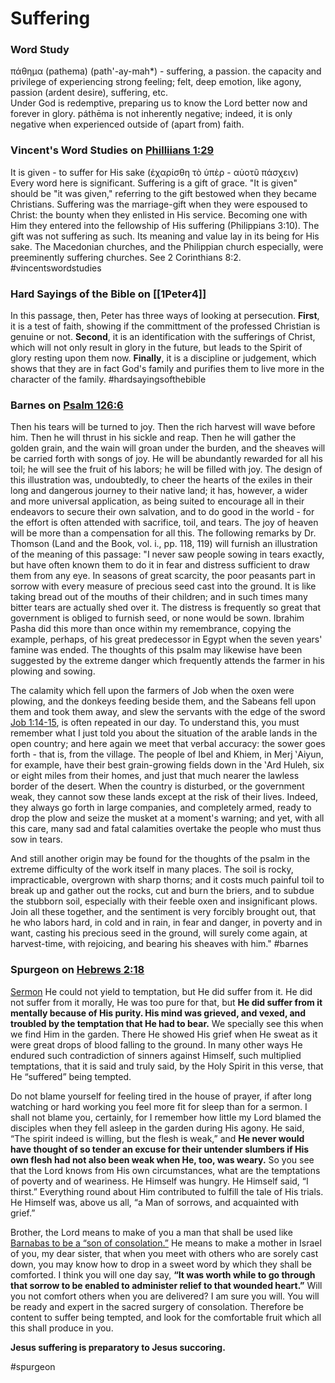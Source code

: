# Suffering

### Word Study
πάθημα (pathema) (path'-ay-mah\*) - suffering, a passion. the capacity and privilege of experiencing strong feeling; felt, deep emotion, like agony, passion (ardent desire), suffering, etc.  
Under God is redemptive, preparing us to know the Lord better now and forever in glory. páthēma is not inherently negative; indeed, it is only negative when experienced outside of (apart from) faith.

### Vincent's Word Studies on [Philliians 1:29](Phillipians1#v.29)

It is given - to suffer for His sake (ἐχαρίσθη τὸ ὑπὲρ - αὐοτῦ πάσχειν)  
Every word here is significant. Suffering is a gift of grace. "It is given" should be "it was given," referring to the gift bestowed when they became Christians. Suffering was the marriage-gift when they were espoused to Christ: the bounty when they enlisted in His service. Becoming one with Him they entered into the fellowship of His suffering (Philippians 3:10). The gift was not suffering as such. Its meaning and value lay in its being for His sake. The Macedonian churches, and the Philippian church especially, were preeminently suffering churches. See 2 Corinthians 8:2.
#vincentswordstudies

### Hard Sayings of the Bible on [[1Peter4]]
In this passage, then, Peter has three ways of looking at persecution. 
**First**, it is a test of faith, showing if the committment of the professed Christian is genuine or not.
**Second**, it is an identification with the sufferings of Christ, which will not only result in glory in the future, but leads to the Spirit of glory resting upon them now.
**Finally**, it is a discipline or judgement, which shows that they are in fact God's family and purifies them to live more in the character of the family.
#hardsayingsofthebible 

### Barnes on [Psalm 126:6](Psalm126#v.6)
Then his tears will be turned to joy. Then the rich harvest will wave before him. Then he will thrust in his sickle and reap. Then he will gather the golden grain, and the wain will groan under the burden, and the sheaves will be carried forth with songs of joy. He will be abundantly rewarded for all his toil; he will see the fruit of his labors; he will be filled with joy. The design of this illustration was, undoubtedly, to cheer the hearts of the exiles in their long and dangerous journey to their native land; it has, however, a wider and more universal application, as being suited to encourage all in their endeavors to secure their own salvation, and to do good in the world - for the effort is often attended with sacrifice, toil, and tears. The joy of heaven will be more than a compensation for all this. The following remarks by Dr. Thomson (Land and the Book, vol. i., pp. 118, 119) will furnish an illustration of the meaning of this passage: "I never saw people sowing in tears exactly, but have often known them to do it in fear and distress sufficient to draw them from any eye. In seasons of great scarcity, the poor peasants part in sorrow with every measure of precious seed cast into the ground. It is like taking bread out of the mouths of their children; and in such times many bitter tears are actually shed over it. The distress is frequently so great that government is obliged to furnish seed, or none would be sown. Ibrahim Pasha did this more than once within my remembrance, copying the example, perhaps, of his great predecessor in Egypt when the seven years' famine was ended. The thoughts of this psalm may likewise have been suggested by the extreme danger which frequently attends the farmer in his plowing and sowing.

The calamity which fell upon the farmers of Job when the oxen were plowing, and the donkeys feeding beside them, and the Sabeans fell upon them and took them away, and slew the servants with the edge of the sword [Job 1:14-15](http://biblehub.com/job/1-14.htm), is often repeated in our day. To understand this, you must remember what I just told you about the situation of the arable lands in the open country; and here again we meet that verbal accuracy: the sower goes forth - that is, from the village. The people of Ibel and Khiem, in Merj ‛Aiyun, for example, have their best grain-growing fields down in the ‛Ard Huleh, six or eight miles from their homes, and just that much nearer the lawless border of the desert. When the country is disturbed, or the government weak, they cannot sow these lands except at the risk of their lives. Indeed, they always go forth in large companies, and completely armed, ready to drop the plow and seize the musket at a moment's warning; and yet, with all this care, many sad and fatal calamities overtake the people who must thus sow in tears.

And still another origin may be found for the thoughts of the psalm in the extreme difficulty of the work itself in many places. The soil is rocky, impracticable, overgrown with sharp thorns; and it costs much painful toil to break up and gather out the rocks, cut and burn the briers, and to subdue the stubborn soil, especially with their feeble oxen and insignificant plows. Join all these together, and the sentiment is very forcibly brought out, that he who labors hard, in cold and in rain, in fear and danger, in poverty and in want, casting his precious seed in the ground, will surely come again, at harvest-time, with rejoicing, and bearing his sheaves with him."
#barnes 

### Spurgeon on [Hebrews 2:18](Hebrews2#v.18)
[Sermon](https://www.spurgeongems.org/sermon/chs1974.pdf)
He could not yield to temptation, but He did suffer from it. He did not suffer from it morally, He was too pure for that, but **He did suffer from it mentally because of His purity. His mind was grieved, and vexed, and troubled by the temptation that He had to bear.** We specially see this when we find Him in the garden. There He showed His grief when He sweat as it were great drops of blood falling to the ground. In many other ways He endured such contradiction of sinners against Himself, such multiplied temptations, that it is said and truly said, by the Holy Spirit in this verse, that He “suffered” being tempted.

Do not blame yourself for feeling tired in the house of prayer, if after long watching or hard working you feel more fit for sleep than for a sermon. I shall not blame you, certainly, for I remember how little my Lord blamed the disciples when they fell asleep in the garden during His agony. He said, “The spirit indeed is willing, but the flesh is weak,” and **He never would have thought of so tender an excuse for their untender slumbers if His own flesh had not also been weak when He, too, was weary.** So you see that the Lord knows from His own circumstances, what are the temptations of poverty and of weariness. He Himself was hungry. He Himself said, “I thirst.” Everything round about Him contributed to fulfill the tale of His trials. He Himself was, above us all, “a Man of sorrows, and acquainted with grief.”

Brother, the Lord means to make of you a man that shall be used like [Barnabas to be a “son of consolation.”](Acts4#v.36-37) He means to make a mother in Israel of you, my dear sister, that when you meet with others who are sorely cast down, you may know how to drop in a sweet word by which they shall be comforted. I think you will one day say, **“It was worth while to go through that sorrow to be enabled to administer relief to that wounded heart.”** Will you not comfort others when you are delivered? I am sure you will. You will be ready and expert in the sacred surgery of consolation. Therefore be content to suffer being tempted, and look for the comfortable fruit which all this shall produce in you.

**Jesus suffering is preparatory to Jesus succoring.**

#spurgeon 